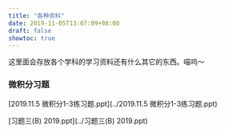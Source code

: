 ```yaml
---
title: "各种资料"
date: 2019-11-05T13:07:09+08:00
draft: false
showtoc: true
---
```

这里面会存放各个学科的学习资料还有什么其它的东西。喵呜～

### 微积分习题
[2019.11.5 微积分1-3练习题.ppt](../2019.11.5 微积分1-3练习题.ppt)

[习题三(B) 2019.ppt](../习题三(B) 2019.ppt)
